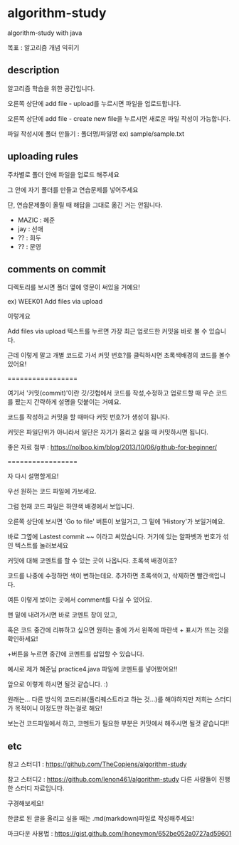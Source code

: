 # algorithm-study
algorithm-study with java

목표 : 알고리즘 개념 익히기

## description

알고리즘 학습을 위한 공간입니다.

오른쪽 상단에 add file - upload를 누르시면 파일을 업로드합니다.

오른쪽 상단에 add file - create new file을 누르시면 새로운 파일 작성이 가능합니다.

파일 작성시에 폴더 만들기 : 폴더명/파일명
ex) sample/sample.txt

## uploading rules

주차별로 폴더 안에 파일을 업로드 해주세요

그 안에 자기 폴더를 만들고 연습문제를 넣어주세요

단, 연습문제풀이 올릴 때 해답을 그대로 옮긴 거는 안됩니다.

* MAZIC : 혜준
* jay : 선애
* ?? : 희두
* ?? : 문영

## comments on commit
디렉토리를 보시면 폴더 옆에 영문이 써있을 거예요!

ex) WEEK01          Add files via upload 

이렇게요

Add files via upload 텍스트를 누르면 가장 최근 업로드한 커밋을 바로 볼 수 있습니다.

근데 이렇게 말고 개별 코드로 가서 커밋 번호?를 클릭하시면 초록색배경의 코드를 볼수 있어요!

=================

여기서 '커밋(commit)'이란 깃/깃헙에서 코드를 작성,수정하고 업로드할 때 무슨 코드를 짰는지 간략하게 설명을 덧붙이는 거예요.

코드를 작성하고 커밋을 할 때마다 커밋 번호?가 생성이 됩니다. 

커밋은 파일단위가 아니라서 일단은 자기가 올리고 싶을 때 커밋하시면 됩니다.

좋은 자료 첨부 : https://nolboo.kim/blog/2013/10/06/github-for-beginner/

=================

자 다시 설명할게요!

우선 원하는 코드 파일에 가보세요.

그럼 현재 코드 파일은 하얀색 배경에서 보입니다.

오른쪽 상단에 보시면 'Go to file' 버튼이 보일거고, 그 밑에 'History'가 보일거예요.

바로 그옆에 Lastest commit ~~ 이라고 써있습니다. 거기에 있는 알파벳과 번호가 섞인 텍스트를 눌러보세요

커밋에 대해 코멘트를 할 수 있는 곳이 나옵니다. 초록색 배경이죠?

코드를 나중에 수정하면 색이 변하는데요. 추가하면 초록색이고, 삭제하면 빨간색입니다.

여튼 이렇게 보이는 곳에서 comment를 다실 수 있어요.

맨 밑에 내려가시면 바로 코멘트 창이 있고,

혹은 코드 중간에 리뷰하고 싶으면 원하는 줄에 가서 왼쪽에 파란색 + 표시가 뜨는 것을 확인하세요! 

+버튼을 누르면 중간에 코멘트를 삽입할 수 있습니다. 

예시로 제가 혜준님 practice4.java 파일에 코멘트를 넣어봤어요!!

앞으로 이렇게 하시면 될것 같습니다. :)

원래는... 다른 방식의 코드리뷰(풀리퀘스트라고 하는 것...)를 해야하지만 저희는 스터디가 목적이니 이정도만 하는걸로 해요!

보는건 코드파일에서 하고, 코멘트가 필요한 부분은 커밋에서 해주시면 될것 같습니다!!


## etc

참고 스터디1 : https://github.com/TheCopiens/algorithm-study

참고 스터디2 : https://github.com/lenon461/algorithm-study
다른 사람들이 진행한 스터디 자료입니다.

구경해보세요!

한글로 된 글을 올리고 싶을 때는 .md(markdown)파일로 작성해주세요!

마크다운 사용법 : https://gist.github.com/ihoneymon/652be052a0727ad59601
